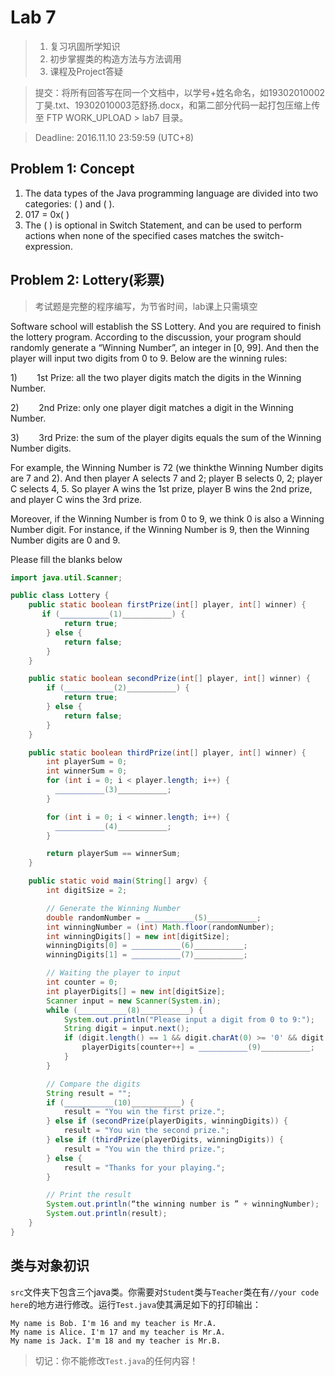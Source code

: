 # Lab 7
> 1. 复习巩固所学知识
> 2. 初步掌握类的构造方法与方法调用
> 3. 课程及Project答疑

> 提交：将所有回答写在同一个文档中，以学号+姓名命名，如19302010002丁昊.txt、19302010003范舒扬.docx，和第二部分代码一起打包压缩上传至 FTP WORK_UPLOAD >  lab7 目录。

> Deadline: 2016.11.10 23:59:59 (UTC+8)

## Problem 1: Concept

1. The data types of the Java programming language are divided into two categories:  ( ) and ( ).
2. 017 = 0x( )
3. The ( ) is optional in Switch Statement, and can be used to perform actions when none of the specified cases matches the switch-expression.

## Problem 2: Lottery(彩票)

> 考试题是完整的程序编写，为节省时间，lab课上只需填空

Software school will establish the SS Lottery. And you are required to finish the lottery program. According to the discussion, your program should randomly generate a “Winning Number”, an integer in [0, 99]. And then the player will input two digits from 0 to 9. Below are the winning rules:

1)        1st Prize: all the two player digits match the digits in the Winning Number.

2)        2nd Prize: only one player digit matches a digit in the Winning Number.

3)        3rd Prize: the sum of the player digits equals the sum of the Winning Number digits.

For example, the Winning Number is 72 (we thinkthe Winning Number digits are 7 and 2). And then player A selects 7 and 2; player B selects 0, 2; player C selects 4, 5. So player A wins the 1st prize, player B wins the 2nd prize, and player C wins the 3rd prize. 

Moreover, if the Winning Number is from 0 to 9, we think 0 is also a Winning Number digit. For instance, if the Winning Number is 9, then the Winning Number digits are 0 and 9.

Please fill the blanks below

```java
import java.util.Scanner;

public class Lottery {
    public static boolean firstPrize(int[] player, int[] winner) {
       if (___________(1)___________) {
            return true;
        } else {
            return false;
        }
    }

    public static boolean secondPrize(int[] player, int[] winner) {
        if (___________(2)___________) {
            return true;
        } else {
            return false;
        }
    }

    public static boolean thirdPrize(int[] player, int[] winner) {
        int playerSum = 0;
        int winnerSum = 0;
        for (int i = 0; i < player.length; i++) {
          ___________(3)___________;
        }

        for (int i = 0; i < winner.length; i++) {
          ___________(4)___________;
        }

        return playerSum == winnerSum;
    }

    public static void main(String[] argv) {
        int digitSize = 2;

        // Generate the Winning Number
        double randomNumber = ___________(5)___________;
        int winningNumber = (int) Math.floor(randomNumber);
        int winningDigits[] = new int[digitSize];
        winningDigits[0] = ___________(6)___________;
        winningDigits[1] = ___________(7)___________;

        // Waiting the player to input
        int counter = 0;
        int playerDigits[] = new int[digitSize];
        Scanner input = new Scanner(System.in);
        while (___________(8)___________) {
            System.out.println("Please input a digit from 0 to 9:");
            String digit = input.next();
            if (digit.length() == 1 && digit.charAt(0) >= '0' && digit.charAt(0) <= '9') {
                playerDigits[counter++] = ___________(9)___________;
            }
        }

        // Compare the digits
        String result = "";
        if (___________(10)___________) {
            result = "You win the first prize.";
        } else if (secondPrize(playerDigits, winningDigits)) {
            result = "You win the second prize.";
        } else if (thirdPrize(playerDigits, winningDigits)) {
            result = "You win the third prize.";
        } else {
            result = "Thanks for your playing.";
        }

        // Print the result
        System.out.println(“the winning number is ” + winningNumber);
        System.out.println(result);
    }
}
```

## 类与对象初识

```src```文件夹下包含三个java类。你需要对```Student```类与```Teacher```类在有```//your code here```的地方进行修改。运行```Test.java```使其满足如下的打印输出：
```
My name is Bob. I'm 16 and my teacher is Mr.A.
My name is Alice. I'm 17 and my teacher is Mr.A.
My name is Jack. I'm 18 and my teacher is Mr.B.
```
> 切记：你不能修改```Test.java```的任何内容！

